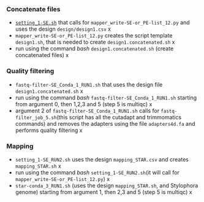 ### Concatenate files
- [`setting_1-SE.sh`](https://github.com/fscucchia/Spistillata_OA_Shallow_and_Mesophotic/blob/main/QC_and_Mapping/setting_1-SE.sh) that calls for `mapper_write-SE-or_PE-list_12.py` and uses the design `design/design1.csv`   x
- `mapper_write-SE-or_PE-list_12.py` creates the script template `design1.sh`, that is needed to create `design1.concatenated.sh`       x
- run using the command *bash* `design1.concatenated.sh` (create concatenated files)          x

### Quality filtering
- `fastq-filter-SE_Conda_1_RUN1.sh` that uses the design file `design1.concatenated.sh`          x
- run using the command *bash* `fastq-filter-SE_Conda_1_RUN1.sh` starting from argument 0, then 1,2,3 and 5 (step 5 is multiqc)            x
- argument 2 of `fastq-filter-SE_Conda_1_RUN1.sh` calls for `fastq-filter_job_5.sh`(this script has all the cutadapt and trimmomatics commands) and removes the adapters using the file `adapters4d.fa` and performs quality filtering             x

### Mapping
- `setting_1-SE_RUN2.sh` uses the design `mapping_STAR.csv` and creates `mapping_STAR.sh`      x
- run using the command *bash* `setting_1-SE_RUN2.sh`(it will call for `mapper_write-SE-or_PE-list_12.py`)          x
- `star-conda_3_RUN1.sh` (uses the design `mapping_STAR.sh`, and Stylophora genome) starting from argument 1, then 2,3 and 5 (step 5 is multiqc)      x
